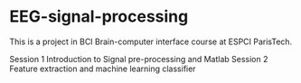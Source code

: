 # EEG-signal-processing
This is a project in BCI Brain-computer interface course at ESPCI ParisTech.

Session 1 Introduction to Signal pre-processing and Matlab 
Session 2 Feature extraction and machine learning classifier  
